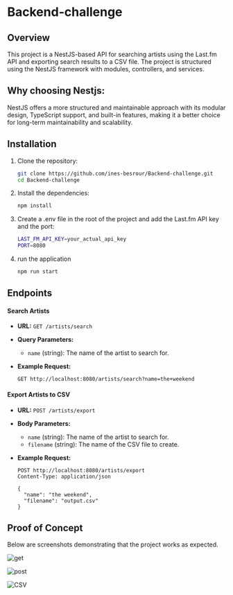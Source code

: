 # Backend-challenge

## Overview

This project is a NestJS-based API for searching artists using the Last.fm API and exporting search results to a CSV file. The project is structured using the NestJS framework with modules, controllers, and services.

## Why choosing Nestjs: 

NestJS offers a more structured and maintainable approach with its modular design, TypeScript support, and built-in features, making it a better choice for long-term maintainability and scalability. 

## Installation

1. Clone the repository:

   ```bash
   git clone https://github.com/ines-besrour/Backend-challenge.git
   cd Backend-challenge

2. Install the dependencies:

   ```bash
   npm install


3. Create a .env file in the root of the project and add the Last.fm API key and the port:

   ```bash
   LAST_FM_API_KEY=your_actual_api_key
   PORT=8080

4. run the application
   ```bash
   npm run start

## Endpoints

#### Search Artists

- **URL:** `GET /artists/search`
- **Query Parameters:**
  - `name` (string): The name of the artist to search for.

- **Example Request:**
    ```http
    GET http://localhost:8080/artists/search?name=the+weekend
    ```

#### Export Artists to CSV

- **URL:** `POST /artists/export`
- **Body Parameters:**
  - `name` (string): The name of the artist to search for.
  - `filename` (string): The name of the CSV file to create.

- **Example Request:**
    ```http
    POST http://localhost:8080/artists/export
    Content-Type: application/json

    {
      "name": "the weekend",
      "filename": "output.csv"
    }
    ```

## Proof of Concept

Below are screenshots demonstrating that the project works as expected.


![get](./src/assets/get.jpg)

![post](./src/assets/post.jpg)

![CSV](./src/assets/outputfile.jpg)